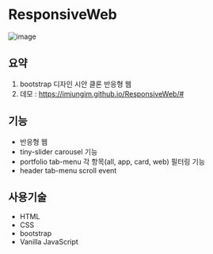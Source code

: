 # ResponsiveWeb
![image](https://user-images.githubusercontent.com/97380925/213976985-6b2ecbb5-2b45-4c00-adc3-38b368baa5f0.png)


## 요약
1. bootstrap 디자인 시안 클론 반응형 웹
2. 데모 : https://imjungim.github.io/ResponsiveWeb/#

## 기능
- 반응형 웹
- tiny-slider carousel 기능
- portfolio tab-menu 각 항목(all, app, card, web) 필터링 기능
- header tab-menu scroll event

## 사용기술
- HTML
- CSS
- bootstrap
- Vanilla JavaScript
